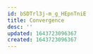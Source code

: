 ```yaml
---
id: bSDTrl3j-m_g_HEpnTniE
title: Convergence
desc: ''
updated: 1643723096367
created: 1643723096367
---
```


